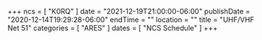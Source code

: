 +++
ncs = [ "K0RQ" ]
date = "2021-12-19T21:00:00-06:00"
publishDate = "2020-12-14T19:29:28-06:00"
endTime = ""
location = ""
title = "UHF/VHF Net 51"
categories = [ "ARES" ]
dates = [ "NCS Schedule" ]
+++
